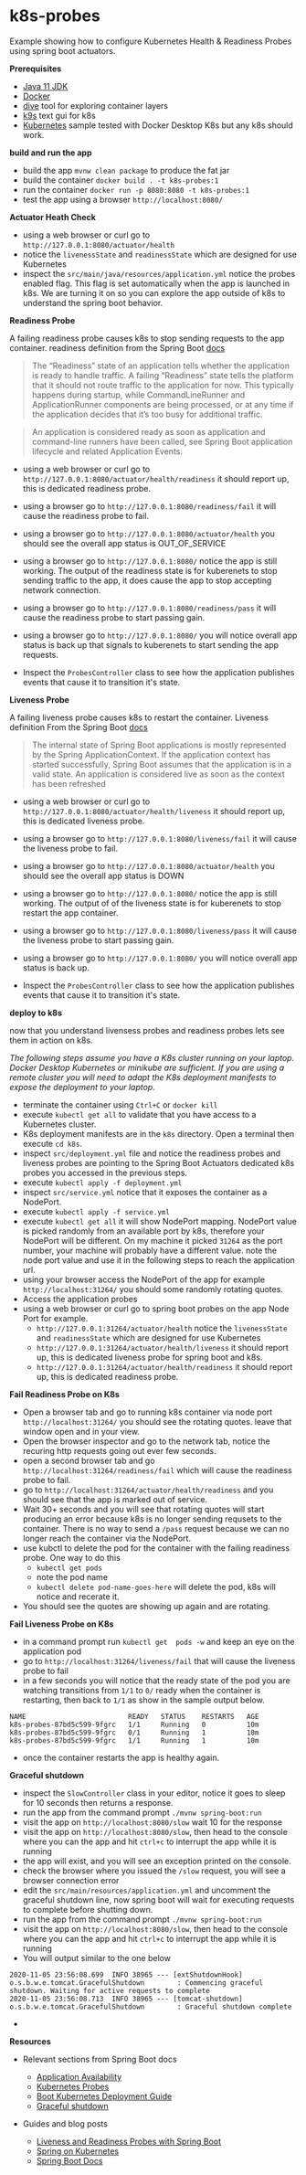# k8s-probes  

Example showing how to  configure Kubernetes Health & Readiness Probes using spring boot 
actuators.

**Prerequisites** 

* [Java 11 JDK](https://adoptopenjdk.net/) 
* [Docker](https://www.docker.com/products/docker-desktop) 
* [dive](https://github.com/wagoodman/dive) tool for exploring container layers 
* [k9s](https://github.com/derailed/k9s) text gui for k8s
* [Kubernetes](https://kubernetes.io/) sample tested with Docker Desktop K8s but any k8s should work. 

**build and run the app** 

* build the app `mvnw clean package` to produce the fat jar 
* build the container `docker build . -t k8s-probes:1` 
* run the container `docker run -p 8080:8080 -t k8s-probes:1`
* test the app using a browser `http://localhost:8080/`

**Actuator Heath Check**

* using a web browser or curl go to `http://127.0.0.1:8080/actuator/health` 
* notice the `livenessState` and `readinessState` which are designed for use Kubernetes     
* inspect the `src/main/java/resources/application.yml` notice the probes enabled flag. This
  flag is set automatically when the app is launched in k8s. We are turning it on so you can 
  explore the app outside of k8s to understand the spring boot behavior.

**Readiness Probe**

A failing readiness probe causes k8s to stop sending requests to the app container. readiness 
definition from the Spring Boot [docs](https://docs.spring.io/spring-boot/docs/2.4.0-RC1/reference/htmlsingle/#boot-features-application-availability) 

> The “Readiness” state of an application tells whether the application is ready to handle traffic. 
A failing “Readiness” state tells the platform that it should not route traffic to the application 
>for now. This typically happens during startup, while CommandLineRunner and ApplicationRunner 
>components are being processed, or at any time if the application decides that it’s too busy for 
>additional traffic.

> An application is considered ready as soon as application and command-line runners have been 
>called, see Spring Boot application lifecycle and related Application Events.

* using a web browser or curl go to `http://127.0.0.1:8080/actuator/health/readiness` it should 
  report up, this is dedicated readiness probe.
  
* using a browser go to `http://127.0.0.1:8080/readiness/fail` it will cause the readiness probe 
  to fail. 
  
* using a browser go to `http://127.0.0.1:8080/actuator/health` you should see the overall app 
  status is OUT_OF_SERVICE 
  
* using a browser go to `http://127.0.0.1:8080/` notice the app is still working. The output of 
  the readiness state is for kuberenets to stop sending traffic to the app, it does cause the app to 
  stop accepting network connection.  
  
* using a browser go to `http://127.0.0.1:8080/readiness/pass` it will cause the readiness probe 
    to start passing gain.
    
* using a browser go to `http://127.0.0.1:8080/` you will notice overall app status is back up that
  signals to kuberenets to start sending the app requests. 

*  Inspect the `ProbesController` class to see how the application publishes events that cause 
  it to transition it's state. 

**Liveness Probe**

A failing liveness probe causes k8s to restart the container. Liveness definition From the Spring 
Boot [docs](https://docs.spring.io/spring-boot/docs/2.4.0-RC1/reference/htmlsingle/#boot-features-application-availability)

> The internal state of Spring Boot applications is mostly represented by the Spring 
ApplicationContext. If the application context has started successfully, 
Spring Boot assumes that the application is in a valid state. An application is considered 
live as soon as the context has been refreshed

* using a web browser or curl go to `http://127.0.0.1:8080/actuator/health/liveness` it should 
  report up, this is dedicated liveness probe.
  
* using a browser go to `http://127.0.0.1:8080/liveness/fail` it will cause the liveness probe 
  to fail. 
  
* using a browser go to `http://127.0.0.1:8080/actuator/health` you should see the overall app 
  status is DOWN  
  
* using a browser go to `http://127.0.0.1:8080/` notice the app is still working. The output of 
  of the liveness state is for kuberenets to stop restart the app container. 
   
* using a browser go to `http://127.0.0.1:8080/liveness/pass` it will cause the liveness probe 
    to start passing gain.
    
* using a browser go to `http://127.0.0.1:8080/` you will notice overall app status is back up.

* Inspect the `ProbesController` class to see how the application publishes events that cause 
  it to transition it's state. 
  
**deploy to k8s**

now that you understand livensess probes and readiness probes lets see them in action on k8s.  

*The following steps assume you have a K8s cluster running on your laptop. Docker Desktop Kubernetes
or minikube are sufficient. If you are using a remote cluster you will need to adapt the K8s 
deployment manifests to expose the deployment to your laptop.*

* terminate the container using `Ctrl+C` or `docker kill`
* execute `kubectl get all` to validate that you have access to a Kubernetes cluster.
* K8s deployment manifests are in the `k8s` directory. Open a terminal then execute `cd k8s`.
* inspect `src/deployment.yml` file and notice the readiness probes and liveness probes are pointing
  to the Spring Boot Actuators dedicated k8s probes you accessed in the previous steps. 
* execute `kubectl apply -f deployment.yml` 
* inspect `src/service.yml` notice that it exposes the container as a NodePort. 
* execute `kubectl apply -f service.yml` 
* execute `kubectl get all` it will show NodePort mapping. NodePort value is picked randomly from 
an available port by k8s, therefore your NodePort will be different. On my machine it picked `31264`
as the port number, your machine will probably have a different value. note the node port value and 
use it in the following steps to reach the application url.
* using your browser access the NodePort of the app for example `http://localhost:31264/` you 
  should some randomly rotating quotes. 
* Access the application probes
* using a web browser or curl go to spring boot probes on the app Node Port for example. 
  * `http://127.0.0.1:31264/actuator/health` notice the `livenessState` and `readinessState`
     which are designed for use Kubernetes
  * `http://127.0.0.1:31264/actuator/health/liveness` it should report up, this is dedicated 
     liveness probe for spring boot and k8s.
  * `http://127.0.0.1:31264/actuator/health/readiness` it should report up, this is dedicated 
     readiness probe.

**Fail Readiness Probe on K8s**

* Open a browser tab and go to running k8s container via node port `http://localhost:31264/` you 
  should see the rotating quotes. leave that window open and in your view.
* Open the browser inspector and go to the network tab, notice the recuring http requests going out
  ever few seconds. 
* open a second  browser tab and go `http://localhost:31264/readiness/fail` which will cause the 
  readiness probe to fail. 
* go to `http://localhost:31264/actuator/health/readiness` and you should see that the app is
  marked out of service.
* Wait 30+ seconds and you will see that rotating quotes will start producing an error because 
  k8s is no longer sending requsets to the container. There is  no way to send a `/pass` request
  because we can no longer reach the container via the NodePort. 
* use kubctl to delete the pod for the container with the failing readiness probe. One way to do this
  * `kubectl get pods`
  * note the pod name 
  * `kubectl delete pod-name-goes-here` will delete the pod, k8s will notice and  recerate it. 
* You should see the quotes are showing up again and are rotating. 

**Fail Liveness Probe on K8s**

* in a command prompt run `kubectl get  pods -w` and keep an eye on the application pod 
* go to `http://localhost:31264/liveness/fail` that will cause the liveness probe to fail 
* in a few seconds you will notice that the ready state of the pod you are watching transitions 
  from `1/1` to `0/` ready when the container is restarting, then back to `1/1` as show in the 
  sample output below.
  
```
NAME                         READY   STATUS    RESTARTS   AGE
k8s-probes-87bd5c599-9fgrc   1/1     Running   0          10m
k8s-probes-87bd5c599-9fgrc   0/1     Running   1          10m
k8s-probes-87bd5c599-9fgrc   1/1     Running   1          10m
```

* once the container restarts the app is healthy again. 

**Graceful shutdown**

* inspect the `SlowController` class in your editor, notice it goes to sleep for 10 seconds then
  returns a response. 
* run the app from the command prompt `./mvnw spring-boot:run`
* visit the app on `http://localhost:8080/slow` wait 10 for the response
*  visit the app on `http://localhost:8080/slow`, then head to the console where you can the app 
   and hit `ctrl+c` to interrupt the app while it is running  
* the app will exist, and you will see an exception printed on the console. 
* check the browser where you issued the `/slow` request, you will see a browser connection error
* edit the `src/main/resources/application.yml` and uncomment the graceful shutdown line, now 
  spring boot will wait for executing requests to complete before shutting down. 
* run the app from the command prompt `./mvnw spring-boot:run`
* visit the app on `http://localhost:8080/slow`, then head to the console where you can the app 
  and hit `ctrl+c` to interrupt the app while it is running  
* You will output similar to the one below 

```
2020-11-05 23:56:08.699  INFO 38965 --- [extShutdownHook] o.s.b.w.e.tomcat.GracefulShutdown        : Commencing graceful shutdown. Waiting for active requests to complete
2020-11-05 23:56:08.713  INFO 38965 --- [tomcat-shutdown] o.s.b.w.e.tomcat.GracefulShutdown        : Graceful shutdown complete
```
* 
**Resources**

* Relevant sections from Spring Boot docs  
  * [Application Availability](https://docs.spring.io/spring-boot/docs/2.4.0-RC1/reference/htmlsingle/#boot-features-application-availability)
  * [Kubernetes Probes](https://docs.spring.io/spring-boot/docs/2.4.0-RC1/reference/htmlsingle/#production-ready-kubernetes-probes)
  * [Boot Kubernetes Deployment Guide](https://docs.spring.io/spring-boot/docs/2.4.0-RC1/reference/htmlsingle/#cloud-deployment-kubernetes)
  * [Graceful shutdown](https://docs.spring.io/spring-boot/docs/2.4.0-RC1/reference/htmlsingle/#boot-features-graceful-shutdown)
  
* Guides and blog posts 
  * [Liveness and Readiness Probes with Spring Boot](https://spring.io/blog/2020/03/25/liveness-and-readiness-probes-with-spring-boot) 
  * [Spring on Kubernetes](https://spring.io/guides/topicals/spring-on-kubernetes/)
  * [Spring Boot Docs](https://docs.spring.io/spring-boot/docs/2.4.0-RC1/reference/html/spring-boot-features.html#layering-docker-images) 
